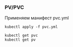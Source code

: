 ### PV/PVC

Применяем манифест pvc.yml

```
kubectl apply -f pvc.yml

kubectl get pvc
kubectl get pv
```